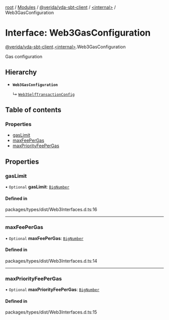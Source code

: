 [root](../README.md) / [Modules](../modules.md) / [@verida/vda-sbt-client](../modules/verida_vda_sbt_client.md) / [<internal\>](../modules/verida_vda_sbt_client._internal_.md) / Web3GasConfiguration

# Interface: Web3GasConfiguration

[@verida/vda-sbt-client](../modules/verida_vda_sbt_client.md).[<internal\>](../modules/verida_vda_sbt_client._internal_.md).Web3GasConfiguration

Gas configuration

## Hierarchy

- **`Web3GasConfiguration`**

  ↳ [`Web3SelfTransactionConfig`](verida_vda_sbt_client._internal_.Web3SelfTransactionConfig.md)

## Table of contents

### Properties

- [gasLimit](verida_vda_sbt_client._internal_.Web3GasConfiguration.md#gaslimit)
- [maxFeePerGas](verida_vda_sbt_client._internal_.Web3GasConfiguration.md#maxfeepergas)
- [maxPriorityFeePerGas](verida_vda_sbt_client._internal_.Web3GasConfiguration.md#maxpriorityfeepergas)

## Properties

### gasLimit

• `Optional` **gasLimit**: [`BigNumber`](../classes/verida_vda_sbt_client._internal_.BigNumber.md)

#### Defined in

packages/types/dist/Web3Interfaces.d.ts:16

___

### maxFeePerGas

• `Optional` **maxFeePerGas**: [`BigNumber`](../classes/verida_vda_sbt_client._internal_.BigNumber.md)

#### Defined in

packages/types/dist/Web3Interfaces.d.ts:14

___

### maxPriorityFeePerGas

• `Optional` **maxPriorityFeePerGas**: [`BigNumber`](../classes/verida_vda_sbt_client._internal_.BigNumber.md)

#### Defined in

packages/types/dist/Web3Interfaces.d.ts:15
